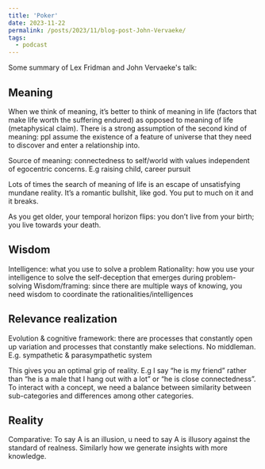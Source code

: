 ```yaml
---
title: 'Poker'
date: 2023-11-22
permalink: /posts/2023/11/blog-post-John-Vervaeke/
tags:
  - podcast
---
```

Some summary of Lex Fridman and John Vervaeke's talk: 

Meaning
---
When we think of meaning, it’s better to think of meaning in life (factors that make life worth the suffering endured) as opposed to meaning of life (metaphysical claim). There is a strong assumption of the second kind of meaning: ppl assume the existence of a feature of universe that they need to discover and enter a relationship into. 

Source of meaning: connectedness to self/world with values independent of egocentric concerns. E.g raising child, career pursuit

Lots of times the search of meaning of life is an escape of unsatisfying mundane reality. It’s a romantic bullshit, like god. You put to much on it and it breaks. 

As you get older, your temporal horizon flips: you don’t live from your birth; you live towards your death.

Wisdom
---
Intelligence: what you use to solve a problem
Rationality: how you use your intelligence to solve the self-deception that emerges during problem-solving
Wisdom/framing: since there are multiple ways of knowing, you need wisdom to coordinate the rationalities/intelligences

Relevance realization
---
Evolution & cognitive framework: there are processes that constantly open up variation and processes that constantly make selections. No middleman. E.g. sympathetic & parasympathetic system

This gives you an optimal grip of reality. E.g I say “he is my friend” rather than “he is a male that I hang out with a lot” or “he is close connectedness”. To interact with a concept, we need a balance between similarity between sub-categories and differences among other categories. 

Reality
---
Comparative: To say A is an illusion, u need to say A is illusory against the standard of realness. Similarly how we generate insights with more knowledge.
